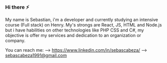 ### Hi there ⚡

My name is Sebastian, i'm a developer and currently studying an intensive course (Full stack) on Henry. My's strongs are React, JS, HTML and Node.js but i have habilities on other technologies like  PHP CSS and C#, my objective is offer my services and dedication to an organization or company.

You can reach me:
--> https://www.linkedin.com/in/sebascabeza/
--> sebascabeza1991@gmail.com


<!--
**ReChanfle/ReChanfle** is a ✨ _special_ ✨ repository because its `README.md` (this file) appears on your GitHub profile.

Here are some ideas to get you started:

- 🔭 I’m currently working on ...
- 🌱 I’m currently learning ...
- 👯 I’m looking to collaborate on ...
- 🤔 I’m looking for help with ...
- 💬 Ask me about ...
- 📫 How to reach me: ...
- 😄 Pronouns: ...
- ⚡ Fun fact: ...
-->
